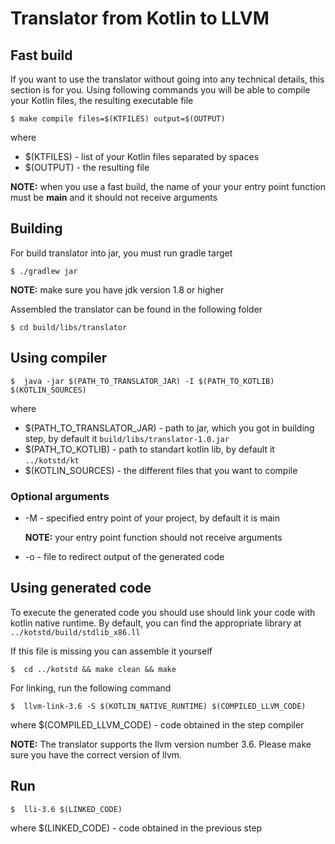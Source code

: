 # Translator from Kotlin to LLVM

## Fast build
If you want to use the translator without going into any technical details, this section is for you. Using following commands you will be able to compile your Kotlin files, the resulting executable file

    $ make compile files=$(KTFILES) output=$(OUTPUT)

where 
  - $(KTFILES) - list of your Kotlin files separated by spaces
  - $(OUTPUT) - the resulting file
  
  **NOTE:** when you use a fast build, the name of your your entry point function must be **main** and it should not receive arguments

## Building 

For build translator into jar, you must run gradle target

    $ ./gradlew jar
    
**NOTE:** make sure you have jdk version 1.8 or higher


Assembled the translator can be found in the following folder 

    $ cd build/libs/translator

## Using compiler
    $  java -jar $(PATH_TO_TRANSLATOR_JAR) -I $(PATH_TO_KOTLIB) $(KOTLIN_SOURCES)
  where
  - $(PATH_TO_TRANSLATOR_JAR) - path to jar, which you got in building step, by default it `build/libs/translator-1.0.jar`
  - $(PATH_TO_KOTLIB) - path to standart kotlin lib, by default it `../kotstd/kt`
  - $(KOTLIN_SOURCES) - the different files that you want to compile
  
### Optional arguments
  - -M - specified entry point of your project, by default it is main
  
    **NOTE:** your entry point function should not receive arguments
  
  - -o - file to redirect output of the generated code
  

## Using generated code

To execute the generated code you should use should link your code with kotlin native runtime. By default, you can find the appropriate library at
`../kotstd/build/stdlib_x86.ll`

If this file is missing you can assemble it yourself

    $  cd ../kotstd && make clean && make

For linking, run the following command

    $  llvm-link-3.6 -S $(KOTLIN_NATIVE_RUNTIME) $(COMPILED_LLVM_CODE)

where $(COMPILED_LLVM_CODE) - code obtained in the step compiler

**NOTE:** The translator supports the llvm version number 3.6. Please make sure you have the correct version of llvm.

## Run

    $  lli-3.6 $(LINKED_CODE)
    
where $(LINKED_CODE)  - code obtained in the previous step

